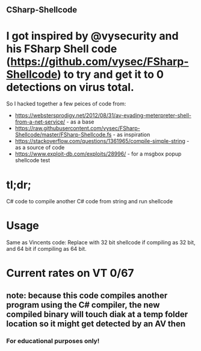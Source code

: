 ## CSharp-Shellcode

# I got inspired by @vysecurity and his FSharp Shell code (https://github.com/vysec/FSharp-Shellcode) to try and get it to 0 detections on virus total.

So I hacked together a few peices of code from:
- https://webstersprodigy.net/2012/08/31/av-evading-meterpreter-shell-from-a-net-service/ - as a base
- https://raw.githubusercontent.com/vysec/FSharp-Shellcode/master/FSharp-Shellcode.fs - as inspiration
- https://stackoverflow.com/questions/1361965/compile-simple-string - as a source of code
- https://www.exploit-db.com/exploits/28996/ - for a msgbox popup shellcode test

# tl;dr; 
C# code to compile another C# code from string and run shellcode 

# Usage
Same as Vincents code: Replace with 32 bit shellcode if compiling as 32 bit, and 64 bit if compiling as 64 bit.

# Current rates on VT 0/67

## note: because this code compiles another program using the C# compiler, the new compiled binary will touch diak at a temp folder location so it might get detected by an AV then

### For educational purposes only! 
